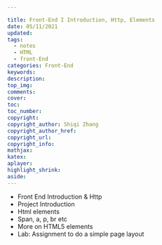 ```yaml
---

title: Front-End I Introduction, Http, Elements
date: 05/11/2021
updated: 
tags: 
  - notes
  - HTML
  - front-End
categories: Front-End
keywords: 
description: 
top_img: 
comments: 
cover: 
toc: 
toc_number: 
copyright:
copyright_author: Shiqi Zhang
copyright_author_href:
copyright_url:
copyright_info:
mathjax:
katex:
aplayer:
highlight_shrink:
aside:
---
```


- Front End Introduction & Http
- Project Introduction
- Html elements
- Span, a, p, br etc
- More on HTML5 elements
- Lab: Assignment to do a simple page layout

